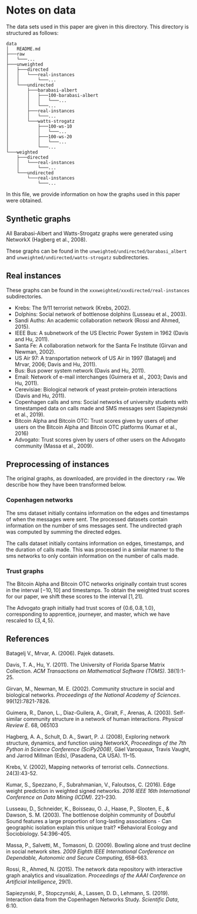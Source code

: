 # Notes on data

The data sets used in this paper are given in this directory. This directory is structured as follows:

```
data
│   README.md  
├───raw
│   └───...
├───unweighted
│   ├───directed
│   │   └───real-instances
│   │       └───...
│   └───undirected
│       ├───barabasi-albert
│       │   ├───100-barabasi-albert
│       │   │   └───...
│       │   └───...
│       ├───real-instances
│       │   └───...
│       └───watts-strogatz
│           ├───100-ws-10
│           │   └───...
│           ├───100-ws-20
│           │   └───...
│           └───...
└───weighted
    ├───directed
    │   └───real-instances
    │       └───...
    └───undirected
        └───real-instances
            └───...
```

In this file, we provide information on how the graphs used in this paper were obtained.

## Synthetic graphs

All Barabasi-Albert and Watts-Strogatz graphs were generated using NetworkX (Hagberg et al., 2008).

These graphs can be found in the `unweighted/undirected/barabasi_albert` and `unweighted/undirected/watts-strogatz` subdirectories.

## Real instances

These graphs can be found in the `xxxweighted/xxxdirected/real-instances` subdirectories.

- Krebs: The 9/11 terrorist network (Krebs, 2002).
- Dolphins: Social network of bottlenose dolphins (Lusseau et al., 2003).
- Sandi Auths: An academic collaboration network (Rossi and Ahmed, 2015).
- IEEE Bus: A subnetwork of the US Electric Power System in 1962 (Davis and Hu, 2011).
- Santa Fe: A collaboration network for the Santa Fe Institute (Girvan and Newman, 2002).
- US Air 97: A transportation network of US Air in 1997 (Batagelj and Mrvar, 2006; Davis and Hu, 2011).
- Bus: Bus power system network (Davis and Hu, 2011).
- Email: Network of e-mail interchanges (Guimera et al., 2003; Davis and Hu, 2011).
- Cerevisiae: Biological network of yeast protein-protein interactions (Davis and Hu, 2011).
- Copenhagen calls and sms: Social networks of university students with timestamped data on calls made and SMS messages sent (Sapiezynski et al., 2019).
- Bitcoin Alpha and Bitcoin OTC: Trust scores given by users of other users on the Bitcoin Alpha and Bitcoin OTC platforms (Kumar et al., 2016)
- Advogato: Trust scores given by users of other users on the Advogato community (Massa et al., 2009).

## Preprocessing of instances

The original graphs, as downloaded, are provided in the directory `raw`. We describe how they have been transformed below.

### Copenhagen networks

The sms dataset initially contains information on the edges and timestamps of when the messages were sent. The processed datasets contain information on the number of sms messages sent. The undirected graph was computed by summing the directed edges.

The calls dataset initially contains information on edges, timestamps, and the duration of calls made. This was processed in a similar manner to the sms networks to only contain information on the number of calls made.

### Trust graphs

The Bitcoin Alpha and Bitcoin OTC networks originally contain trust scores in the interval $[-10, 10]$ and timestamps. To obtain the weighted trust scores for our paper, we shift these scores to the interval $[1, 21]$.

The Advogato graph initially had trust scores of $\{0.6, 0.8, 1.0\}$, corresponding to apprentice, journeyer, and master, which we have rescaled to $\{3, 4, 5\}$.

## References

Batagelj V., Mrvar, A. (2006). Pajek datasets.

Davis, T. A., Hu, Y. (2011). The University of Florida Sparse Matrix Collection. *ACM Transactions on Mathematical Software (TOMS)*. 38(1):1-25.

Girvan, M., Newman, M. E. (2002). Community structure in social and biological networks. *Proceedings of the National Academy of Sciences*. 99(12):7821-7826.

Guimera, R., Danon, L., Diaz-Guilera, A., Giralt, F., Arenas, A. (2003). Self-similar community structure in a network of human interactions. *Physical Review E*. 68, 065103

Hagberg, A. A., Schult, D. A., Swart, P. J. (2008), Exploring network structure, dynamics, and function using NetworkX, *Proceedings of the 7th Python in Science Conference (SciPy2008)*, Gäel Varoquaux, Travis Vaught, and Jarrod Millman (Eds), (Pasadena, CA USA). 11–15.

Krebs, V. (2002), Mapping networks of terrorist cells. *Connections*. 24(3):43-52.

Kumar, S., Spezzano, F., Subrahmanian, V., Faloutsos, C. (2016). Edge weight prediction in weighted signed networks. *2016 IEEE 16th International Conference on Data Mining (ICDM)*. 221–230.

Lusseau, D., Schneider, K., Boisseau, O. J., Haase, P., Slooten, E., & Dawson, S. M. (2003). The bottlenose dolphin community of Doubtful Sound features a large proportion of long-lasting associations - Can geographic isolation explain this unique trait? *Behavioral Ecology and Sociobiology. 54:396-405.

Massa, P., Salvetti, M., Tomasoni, D. (2009). Bowling alone and trust decline in social network sites. *2009 Eighth IEEE International Conference on Dependable, Autonomic and Secure Computing*, 658–663.

Rossi, R., Ahmed, N. (2015). The network data repository with interactive graph analytics and visualization. *Proceedings of the AAAI Conference on Artificial Intelligence*, 29(1).

Sapiezynski, P., Stopczynski, A., Lassen, D. D., Lehmann, S. (2019). Interaction data from the Copenhagen Networks Study. *Scientific Data*, 6:10.
